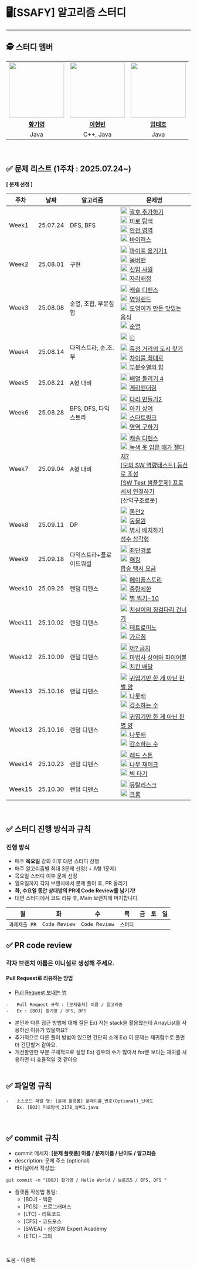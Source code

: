 # 🖥️[SSAFY] 알고리즘 스터디

---

## 🕵️ **스터디 멤버**

<table>
 <tr>
    <td align="center"><a href="https://github.com/0gi-h"><img src="https://avatars.githubusercontent.com/0gi-h" width="150px;" alt=""></td>
    <td align="center"><a href="https://github.com/"><img src="https://avatars.githubusercontent.com/991357" width="150px;" alt=""></td>
    <td align="center"><a href="https://github.com/Rentyo"><img src="https://avatars.githubusercontent.com/Rentyo" width="150px;" alt=""></td>
  </tr>
  <tr>
    <td align="center"><a href="https://github.com/0gi-h"><b>황기영</b></td>
    <td align="center"><a href="https://github.com/991357"><b>이현빈</b></td>
    <td align="center"><a href="https://github.com/Rentyo"><b>임태호</b></td>
  </tr>
  <tr> 
    <td align="center">  Java  </td>
    <td align="center">  C++, Java  </td>
    <td align="center">  Java  </td>
  </tr> 
</table>

<br />

## ✅ 문제 리스트 (1주차 : 2025.07.24~)

**[ 문제 선정 ]**

| 주차  | 날짜     | 알고리즘                | 문제명                                                                                                                                          | 
| ----- | -------- | ---------------------- | ----------------------------------------------------------------------------------------------------------------------------------------------- | 
| Week1 | 25.07.24 | DFS, BFS               | <img height="20px" width="25px" src="https://static.solved.ac/tier_small/13.svg"/>[괄호 추가하기](https://www.acmicpc.net/problem/16637)<br /> <img height="20px" width="25px" src="https://static.solved.ac/tier_small/10.svg"/>[미로 탐색](https://www.acmicpc.net/problem/2178)<br />  <img height="20px" width="25px" src="https://static.solved.ac/tier_small/10.svg"/>[안전 영역](https://www.acmicpc.net/problem/2468)<br /> <img height="20px" width="25px" src="https://static.solved.ac/tier_small/8.svg"/>[바이러스](https://www.acmicpc.net/problem/2606)<br />| 
| Week2 | 25.08.01 | 구현               | <img height="20px" width="25px" src="https://static.solved.ac/tier_small/11.svg"/>[파이프 옮기기1](https://www.acmicpc.net/problem/17070)<br /> <img height="20px" width="25px" src="https://static.solved.ac/tier_small/10.svg"/>[봄버맨](https://www.acmicpc.net/problem/16918)<br />  <img height="20px" width="25px" src="https://static.solved.ac/tier_small/10.svg"/>[신입 사원](https://www.acmicpc.net/problem/1946)<br /> <img height="20px" width="25px" src="https://static.solved.ac/tier_small/8.svg"/>[자리배정](https://www.acmicpc.net/problem/10157)<br />| 
| Week3 | 25.08.08 | 순열, 조합, 부분집합               | <img height="20px" width="25px" src="https://static.solved.ac/tier_small/13.svg"/>[캐슬 디펜스](https://www.acmicpc.net/problem/17135)<br /> <img height="20px" width="25px" src="https://static.solved.ac/tier_small/9.svg"/>[영일랜드](https://www.acmicpc.net/problem/31871)<br />  <img height="20px" width="25px" src="https://static.solved.ac/tier_small/9.svg"/>[도영이가 만든 맛있는 음식](https://www.acmicpc.net/problem/2961)<br /> <img height="20px" width="25px" src="https://static.solved.ac/tier_small/8.svg"/>[순열](https://www.acmicpc.net/problem/9742)<br />| 
| Week4 | 25.08.14 | 다익스트라, 순.조.부               | <img height="20px" width="25px" src="https://static.solved.ac/tier_small/12.svg"/>[⚾](https://www.acmicpc.net/problem/17281)<br /> <img height="20px" width="25px" src="https://static.solved.ac/tier_small/9.svg"/>[특정 거리의 도시 찾기](https://www.acmicpc.net/problem/18352)<br />  <img height="20px" width="25px" src="https://static.solved.ac/tier_small/9.svg"/>[차이를 최대로](https://www.acmicpc.net/problem/10819)<br />  <img height="20px" width="25px" src="https://static.solved.ac/tier_small/9.svg"/>[부분수열의 합](https://www.acmicpc.net/problem/1182)<br /> | 
| Week5 | 25.08.21 | A형 대비               | <img height="20px" width="25px" src="https://static.solved.ac/tier_small/12.svg"/>[배열 돌리기 4](https://www.acmicpc.net/problem/17406)<br /> <img height="20px" width="25px" src="https://static.solved.ac/tier_small/13.svg"/>[게리멘더링](https://www.acmicpc.net/problem/17471)<br />  
| Week6 | 25.08.28 | BFS, DFS, 다익스트라           | <img height="20px" width="25px" src="https://static.solved.ac/tier_small/15.svg"/>[다리 만들기2](https://www.acmicpc.net/problem/17472)<br /> <img height="20px" width="25px" src="https://static.solved.ac/tier_small/13.svg"/>[아기 상어](https://www.acmicpc.net/problem/16236)<br />  <img height="20px" width="25px" src="https://static.solved.ac/tier_small/10.svg"/>[스타트링크](https://www.acmicpc.net/problem/5014)<br />  <img height="20px" width="25px" src="https://static.solved.ac/tier_small/10.svg"/>[영역 구하기](https://www.acmicpc.net/problem/2583)<br /> | 
| Week7 | 25.09.04 | A형 대비           | <img height="20px" width="25px" src="https://static.solved.ac/tier_small/13.svg"/>[캐슬 디펜스](https://www.acmicpc.net/problem/17135)<br /> <img height="20px" width="25px" src="https://static.solved.ac/tier_small/12.svg"/>[녹색 옷 입은 애가 젤다지?](https://www.acmicpc.net/problem/4485)<br />  [[모의 SW 역량테스트] 등산로 조성](https://swexpertacademy.com/main/code/problem/problemDetail.do?contestProbId=AV5PoOKKAPIDFAUq)<br />  [[SW Test 샘플문제] 프로세서 연결하기](https://swexpertacademy.com/main/code/problem/problemDetail.do?contestProbId=AV4suNtaXFEDFAUf)<br /> [산악구조로봇] <br /> | 
| Week8 | 25.09.11 | DP           | <img height="20px" width="25px" src="https://static.solved.ac/tier_small/11.svg"/>[동전2](https://www.acmicpc.net/problem/2294)<br /> <img height="20px" width="25px" src="https://static.solved.ac/tier_small/10.svg"/>[동물원](https://www.acmicpc.net/problem/1309)<br />  <img height="20px" width="25px" src="https://static.solved.ac/tier_small/9.svg"/>[병사 배치하기](https://www.acmicpc.net/problem/18353)<br /> [정수 삼각형](https://school.programmers.co.kr/learn/courses/30/lessons/43105) <br /> | 
| Week9 | 25.09.18 | 다익스트라+플로이드워셜           | <img height="20px" width="25px" src="https://static.solved.ac/tier_small/12.svg"/>[최단경로](https://www.acmicpc.net/problem/1753)<br /> <img height="20px" width="25px" src="https://static.solved.ac/tier_small/12.svg"/>[해킹](https://www.acmicpc.net/problem/10282)<br />  [합승 택시 요금](https://school.programmers.co.kr/learn/courses/30/lessons/72413?gad_source=1&gad_campaignid=22366107751&gbraid=0AAAAAC_c4nDzSquHdsqyx56Rzp36zUy6u&gclid=CjwKCAjwz5nGBhBBEiwA-W6XREoY8kNMViRopSVTrLOODVRv-AkPcdixwVwqkYj1lbs8Gx_gHxQfABoCQ8wQAvD_BwE)<br /> | 
| Week10 | 25.09.25 | 랜덤 디펜스           | <img height="20px" width="25px" src="https://static.solved.ac/tier_small/14.svg"/>[메이플스토리](https://www.acmicpc.net/problem/20925)<br /> <img height="20px" width="25px" src="https://static.solved.ac/tier_small/13.svg"/>[중량제한](https://www.acmicpc.net/problem/1939)<br />  <img height="20px" width="25px" src="https://static.solved.ac/tier_small/11.svg"/>[별 찍기-10](https://www.acmicpc.net/problem/2447)<br /> | 
| Week11 | 25.10.02 | 랜덤 디펜스           | <img height="20px" width="25px" src="https://static.solved.ac/tier_small/15.svg"/>[치삼이의 징검다리 건너기](https://www.acmicpc.net/problem/18128)<br /> <img height="20px" width="25px" src="https://static.solved.ac/tier_small/12.svg"/>[테트로미노](https://www.acmicpc.net/problem/14500)<br />  <img height="20px" width="25px" src="https://static.solved.ac/tier_small/12.svg"/>[가르침](https://www.acmicpc.net/problem/1062)<br /> | 
| Week12 | 25.10.09 | 랜덤 디펜스           | <img height="20px" width="25px" src="https://static.solved.ac/tier_small/13.svg"/>[어? 금지](https://www.acmicpc.net/problem/30621)<br /> <img height="20px" width="25px" src="https://static.solved.ac/tier_small/12.svg"/>[마법사 상어와 파이어볼](https://www.acmicpc.net/problem/20056)<br />  <img height="20px" width="25px" src="https://static.solved.ac/tier_small/11.svg"/>[치킨 배달](https://www.acmicpc.net/problem/15686)<br /> | 
| Week13 | 25.10.16 | 랜덤 디펜스           | <img height="20px" width="25px" src="https://static.solved.ac/tier_small/15.svg"/>[귀엽기만 한 게 아닌 한별 양](https://www.acmicpc.net/problem/27453)<br /> <img height="20px" width="25px" src="https://static.solved.ac/tier_small/14.svg"/>[나룻배](https://www.acmicpc.net/problem/2065)<br />  <img height="20px" width="25px" src="https://static.solved.ac/tier_small/11.svg"/>[감소하는 수](https://www.acmicpc.net/problem/1038)<br /> | 
| Week13 | 25.10.16 | 랜덤 디펜스           | <img height="20px" width="25px" src="https://static.solved.ac/tier_small/15.svg"/>[귀엽기만 한 게 아닌 한별 양](https://www.acmicpc.net/problem/27453)<br /> <img height="20px" width="25px" src="https://static.solved.ac/tier_small/14.svg"/>[나룻배](https://www.acmicpc.net/problem/2065)<br />  <img height="20px" width="25px" src="https://static.solved.ac/tier_small/11.svg"/>[감소하는 수](https://www.acmicpc.net/problem/1038)<br /> | 
| Week14 | 25.10.23 | 랜덤 디펜스           | <img height="20px" width="25px" src="https://static.solved.ac/tier_small/11.svg"/>[레드 스톤](https://www.acmicpc.net/problem/28291)<br /> <img height="20px" width="25px" src="https://static.solved.ac/tier_small/13.svg"/>[나무 재테크](https://www.acmicpc.net/problem/16235)<br />  <img height="20px" width="25px" src="https://static.solved.ac/tier_small/13.svg"/>[벽 타기](https://www.acmicpc.net/problem/23563)<br /> | 
| Week15 | 25.10.30 | 랜덤 디펜스           | <img height="20px" width="25px" src="https://static.solved.ac/tier_small/12.svg"/>[뮤탈리스크](https://www.acmicpc.net/problem/12869)<br /> <img height="20px" width="25px" src="https://static.solved.ac/tier_small/15.svg"/>[크롬](https://www.acmicpc.net/problem/20667)
<br />


## ✅ 스터디 진행 방식과 규칙

### 진행 방식

-   매주 **목요일** 강의 이후 대면 스터디 진행
-   매주 알고리즘별 최대 3문제 선정( + A형 1문제)
-   목요일 스터디 이후 문제 선정
-   월요일까지 각자 브랜치에서 문제 풀이 후, PR 올리기
-   **화, 수요일 동안 상대방의 PR에 Code Review를 남기기!**
-   대면 스터디에서 코드 리뷰 후, Main 브랜치에 머지합니다.

|      월       |      화       |       수     |    목    |  금  | 토  | 일  |
| :-----------: | :-----------: | :----------: | :-----: | :---: | :-: | :-: |
| `과제제출 PR` | `Code Review` | `Code Review` | `스터디` |      |     |     |

## ✅ PR code review

### 각자 브랜치 이름은 이니셜로 생성해 주세요.

#### Pull Request로 리뷰하는 방법

-   [Pull Request 보내는 법](https://wayhome25.github.io/git/2017/07/08/git-first-pull-request-story/)

```
-   Pull Request 규칙 : [문제출처] 이름 / 알고리즘
-   Ex : [BOJ] 황기영 / BFS, DFS
```

-   본인과 다른 접근 방법에 대해 질문 Ex) 저는 stack을 활용했는데 ArrayList를 사용하신 이유가 있을까요? <br/>
-   추가적으로 다른 풀이 방법이 있으면 간단히 소개 Ex) 이 문제는 재귀함수로 풀면 더 간단할거 같아요. <br/>
-   개선할만한 부분 구체적으로 설명 Ex) 경우의 수가 많아서 for문 보다는 재귀를 사용하면 더 효율적일 것 같아요 <br/>
    <br />

## ✅ 파일명 규칙

```
-   소스코드 파일 명: [문제 플랫폼] 문제이름_번호(Optional)_난이도
    Ex. [BOJ] 미로탐색_2178_실버1.java
```

<br />

## ✅ commit 규칙

-   commit 메세지: **[문제 플랫폼] 이름 / 문제이름 / 난이도 / 알고리즘**
-   description: 문제 주소 (optional)
-   터미널에서 작성법:

```
git commit -m "[BOJ] 황기영 / Hello World / 브론즈5 / BFS, DFS "
```

-   플랫폼 작성법 통일:
    -   [BOJ] - 백준
    -   [PGS] - 프로그래머스
    -   [LTC] - 리트코드
    -   [CFS] - 코드포스
    -   [SWEA] - 삼성SW Expert Academy
    -   [ETC] - 그외

<br />

도움 - 이종혁
